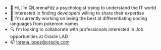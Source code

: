 - 👋 Hi, I’m @LorenaFdz a psychologist trying to understand the IT world
- 👀 Interested in finding developers willing to share their expertise
- 🌱 I'm currently working on being the best at differentiating coding languages from pokemon names
- 🔍 I’m looking to collaborate with professionals interested in Job opportunities at Oracle LAD
- 📫 lorena.lopez@oracle.com

<!---
LorenaFdz/LorenaFdz is a ✨ special ✨ repository because its `README.md` (this file) appears on your GitHub profile.
You can click the Preview link to take a look at your changes.
--->

